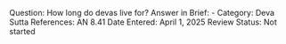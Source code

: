 Question: How long do devas live for?
Answer in Brief: -
 Category: Deva
Sutta References: AN 8.41
Date Entered: April 1, 2025
Review Status: Not started